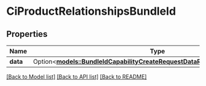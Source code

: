 # CiProductRelationshipsBundleId

## Properties

Name | Type | Description | Notes
------------ | ------------- | ------------- | -------------
**data** | Option<[**models::BundleIdCapabilityCreateRequestDataRelationshipsBundleIdData**](BundleIdCapabilityCreateRequest_data_relationships_bundleId_data.md)> |  | [optional]

[[Back to Model list]](../README.md#documentation-for-models) [[Back to API list]](../README.md#documentation-for-api-endpoints) [[Back to README]](../README.md)


